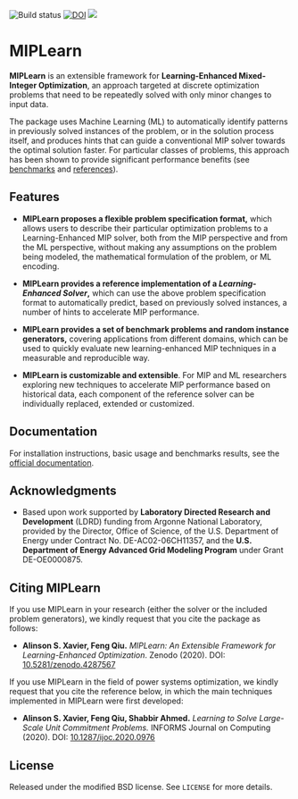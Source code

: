 ![Build status](https://img.shields.io/github/workflow/status/ANL-CEEESA/MIPLearn/Test)
[![DOI](https://zenodo.org/badge/DOI/10.5281/zenodo.4287567.svg)](https://doi.org/10.5281/zenodo.4287567)
<a href="https://github.com/ANL-CEEESA/MIPLearn/releases/latest">
<img src="https://img.shields.io/github/v/release/ANL-CEEESA/MIPLearn">
</a>

MIPLearn
========

**MIPLearn** is an extensible framework for **Learning-Enhanced Mixed-Integer Optimization**, an approach targeted at discrete optimization problems that need to be repeatedly solved with only minor changes to input data.

The package uses Machine Learning (ML) to automatically identify patterns in previously solved instances of the problem, or in the solution process itself, and produces hints that can guide a conventional MIP solver towards the optimal solution faster. For particular classes of problems, this approach has been shown to provide significant performance benefits (see [benchmarks](https://anl-ceeesa.github.io/MIPLearn/0.1/problems/) and [references](https://anl-ceeesa.github.io/MIPLearn/0.1/about/)).

Features
--------
* **MIPLearn proposes a flexible problem specification format,** which allows users to describe their particular optimization problems to a Learning-Enhanced MIP solver, both from the MIP perspective and from the ML perspective, without making any assumptions on the problem being modeled, the mathematical formulation of the problem, or ML encoding.

* **MIPLearn provides a reference implementation of a *Learning-Enhanced Solver*,** which can use the above problem specification format to automatically predict, based on previously solved instances, a number of hints to accelerate MIP performance. 

* **MIPLearn provides a set of benchmark problems and random instance generators,** covering applications from different domains, which can be used to quickly evaluate new learning-enhanced MIP techniques in a measurable and reproducible way.

* **MIPLearn is customizable and extensible**. For MIP and ML researchers exploring new techniques to accelerate MIP performance based on historical data, each component of the reference solver can be individually replaced, extended or customized.

Documentation
-------------

For installation instructions, basic usage and benchmarks results, see the [official documentation](https://anl-ceeesa.github.io/MIPLearn/).

Acknowledgments
---------------
* Based upon work supported by **Laboratory Directed Research and Development** (LDRD) funding from Argonne National Laboratory, provided by the Director, Office of Science, of the U.S. Department of Energy under Contract No. DE-AC02-06CH11357, and the **U.S. Department of Energy Advanced Grid Modeling Program** under Grant DE-OE0000875.

Citing MIPLearn
---------------

If you use MIPLearn in your research (either the solver or the included problem generators), we kindly request that you cite the package as follows:

* **Alinson S. Xavier, Feng Qiu.** *MIPLearn: An Extensible Framework for Learning-Enhanced Optimization*. Zenodo (2020). DOI: [10.5281/zenodo.4287567](https://doi.org/10.5281/zenodo.4287567)

If you use MIPLearn in the field of power systems optimization, we kindly request that you cite the reference below, in which the main techniques implemented in MIPLearn were first developed:

* **Alinson S. Xavier, Feng Qiu, Shabbir Ahmed.** *Learning to Solve Large-Scale Unit Commitment Problems.* INFORMS Journal on Computing (2020). DOI: [10.1287/ijoc.2020.0976](https://doi.org/10.1287/ijoc.2020.0976)

License
-------

Released under the modified BSD license. See `LICENSE` for more details.

